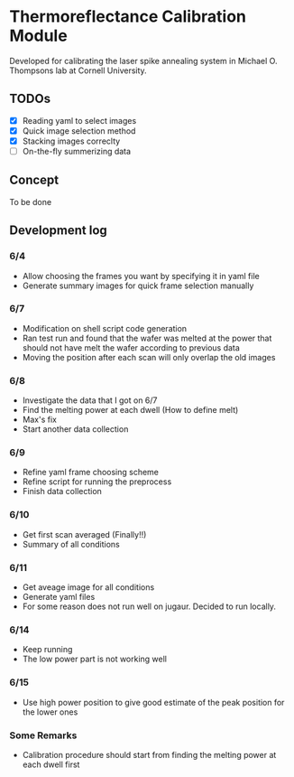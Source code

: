 # Thermoreflectance Calibration Module
Developed for calibrating the laser spike annealing system in Michael O. Thompsons lab at Cornell University.

## TODOs
- [x] Reading yaml to select images
- [x] Quick image selection method
- [x] Stacking images correclty
- [ ] On-the-fly summerizing data

## Concept
To be done

## Development log

### 6/4
* Allow choosing the frames you want by specifying it in yaml file
* Generate summary images for quick frame selection manually

### 6/7 
* Modification on shell script code generation
* Ran test run and found that the wafer was melted at the power that should not have melt the wafer according to previous data
* Moving the position after each scan will only overlap the old images

### 6/8 
* Investigate the data that I got on 6/7
* Find the melting power at each dwell (How to define melt)
* Max's fix 
* Start another data collection

### 6/9
* Refine yaml frame choosing scheme
* Refine script for running the preprocess
* Finish data collection

### 6/10
* Get first scan averaged (Finally!!)
* Summary of all conditions

### 6/11
* Get aveage image for all conditions
* Generate yaml files 
* For some reason does not run well on jugaur. Decided to run locally.

### 6/14
* Keep running
* The low power part is not working well

### 6/15
* Use high power position to give good estimate of the peak position for the lower ones


### Some Remarks
* Calibration procedure should start from finding the melting power at each dwell first
